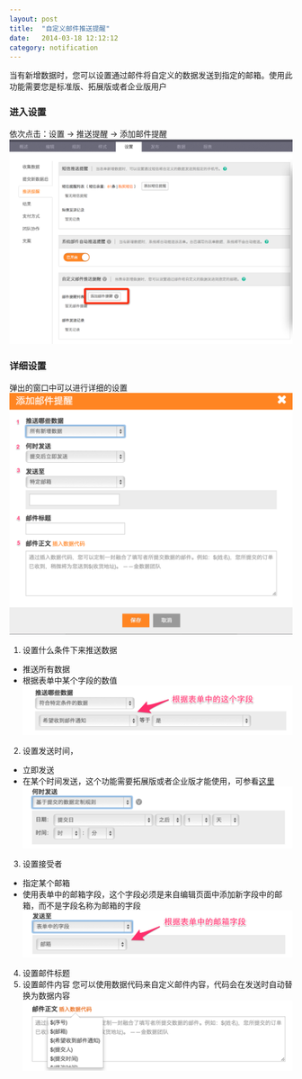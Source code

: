 ```yaml
---
layout: post
title:  "自定义邮件推送提醒"
date:   2014-03-18 12:12:12
category: notification
---
```


当有新增数据时，您可以设置通过邮件将自定义的数据发送到指定的邮箱。使用此功能需要您是标准版、拓展版或者企业版用户

### 进入设置

依次点击：设置 -> 推送提醒 -> 添加邮件提醒
![](/images/email-push-add-btn-1.png)

### 详细设置
弹出的窗口中可以进行详细的设置
![](/images/email-push-setting.png)

1. 设置什么条件下来推送数据
  *  推送所有数据
  *  根据表单中某个字段的数值
    ![](/images/email-push-condition.png)

2. 设置发送时间，
  * 立即发送
  * 在某个时间发送，这个功能需要拓展版或者企业版才能使用，可参看[这里](scheduler.html)
    ![](/images/email-push-when.png)

3. 设置接受者
  * 指定某个邮箱
  * 使用表单中的邮箱字段，这个字段必须是来自编辑页面中添加新字段中的邮箱，而不是字段名称为邮箱的字段
    ![](/images/email-push-who.png)

4. 设置邮件标题 
5. 设置邮件内容
  您可以使用数据代码来自定义邮件内容，代码会在发送时自动替换为数据内容
    ![](/images/email-push-what.png)


